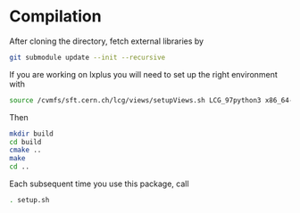 # Compilation

After cloning the directory, fetch external libraries by

```bash
git submodule update --init --recursive
```

If you are working on lxplus you will need to set up the right environment with

```bash
source /cvmfs/sft.cern.ch/lcg/views/setupViews.sh LCG_97python3 x86_64-centos7-gcc8-opt
```

Then

```bash
mkdir build
cd build
cmake ..
make
cd ..
```

Each subsequent time you use this package, call

```bash
. setup.sh
```